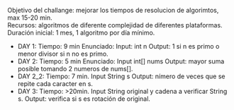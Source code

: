Objetivo del challange: mejorar los tiempos de resolucion de algorimtos, max 15-20 min.  
Recursos: algoritmos de diferente complejidad de diferentes plataformas.  
Duración inicial: 1 mes, 1 algoritmo por día mínimo.  

- DAY 1: Tiempo: 9 min Enunciado: Input: int n  Output: 1 si n es primo o menor divisor si n no es primo.   
- DAY 2: Tiempo: 5 min Enunciado: Input int[] nums Output: mayor suma posible tomando 2 numeros de nums[]. 
- DAY 2_2: Tiempo: 7 min.  Input String s Output: nímero de veces que se repite cada caracter en s.  
- DAY 3: Tiempo: >20min. Input String original y cadena a verificar String s. Output: verifica si s es rotación de 
original.  

